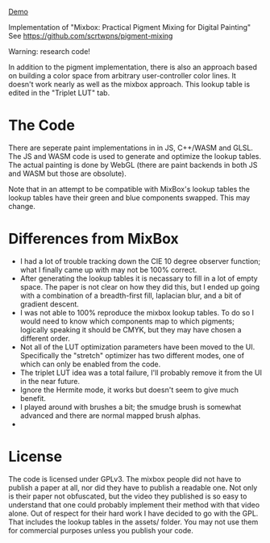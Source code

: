 [Demo](https://joeedh.github.io/pigment-painter/)

Implementation of "Mixbox: Practical Pigment Mixing for Digital Painting"
See https://github.com/scrtwpns/pigment-mixing

Warning: research code!

In addition to the pigment implementation, there is also an
approach based on building a color space from arbitrary 
user-controller color lines.  It doesn't work nearly as
well as the mixbox approach.  This lookup table is edited
in the "Triplet LUT" tab.

# The Code

There are seperate paint implementations in in JS, C++/WASM 
and GLSL.  The JS and WASM code is used to generate 
and optimize the lookup tables.  The actual painting
is done by WebGL (there are paint backends in both
JS and WASM but those are obsolute).

Note that in an attempt to be compatible with MixBox's 
lookup tables the lookup tables have their green and
blue components swapped.  This may change.

# Differences from MixBox

* I had a lot of trouble tracking down the CIE 10 degree observer function; what I finally came up with may not be 100% correct.
* After generating the lookup tables it is necassary to fill in a lot of empty space.  The paper is not clear on how they did this, but I ended up going with a combination of a breadth-first fill, laplacian blur, and a bit of gradient descent.  
* I was not able to 100% reproduce the mixbox lookup tables.  To do so I would need to know which components map to which pigments; logically speaking it should be CMYK, but they may have chosen a different order.  
* Not all of the LUT optimization parameters have been moved to the UI.  Specifically the "stretch" optimizer has two different modes, one of which can only be enabled from the code.
* The triplet LUT idea was a total failure, I'll probably remove it from the UI in the near future.
* Ignore the Hermite mode, it works but doesn't seem to give much benefit.
* I played around with brushes a bit; the smudge brush is somewhat advanced and there are normal mapped brush alphas.
* 

# License
The code is licensed under GPLv3.  The mixbox people did not have to publish a paper at all, nor did they have to publish a readable one.  Not only is their paper not obfuscated, but the video they published is so easy to understand that one could probably implement their method with that video alone.  Out of respect for their hard work I have decided to go with the GPL.  That includes the lookup tables in the assets/ folder.  You may not use them for commercial purposes unless you publish your code.
